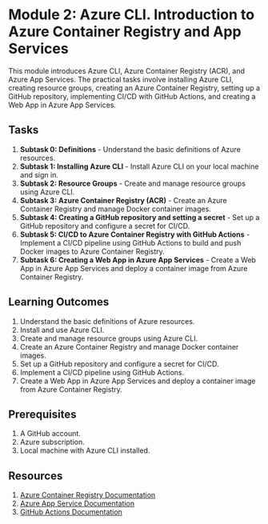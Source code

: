 # Module 2: Azure CLI. Introduction to Azure Container Registry and App Services

This module introduces Azure CLI, Azure Container Registry (ACR), and Azure App Services. The practical tasks involve installing Azure CLI, creating resource groups, creating an Azure Container Registry, setting up a GitHub repository, implementing CI/CD with GitHub Actions, and creating a Web App in Azure App Services.

## Tasks

1. **Subtask 0: Definitions** - Understand the basic definitions of Azure resources.
2. **Subtask 1: Installing Azure CLI** - Install Azure CLI on your local machine and sign in.
3. **Subtask 2: Resource Groups** - Create and manage resource groups using Azure CLI.
4. **Subtask 3: Azure Container Registry (ACR)** - Create an Azure Container Registry and manage Docker container images.
5. **Subtask 4: Creating a GitHub repository and setting a secret** - Set up a GitHub repository and configure a secret for CI/CD.
6. **Subtask 5: CI/CD to Azure Container Registry with GitHub Actions** - Implement a CI/CD pipeline using GitHub Actions to build and push Docker images to Azure Container Registry.
7. **Subtask 6: Creating a Web App in Azure App Services** - Create a Web App in Azure App Services and deploy a container image from Azure Container Registry.

## Learning Outcomes

1. Understand the basic definitions of Azure resources.
2. Install and use Azure CLI.
3. Create and manage resource groups using Azure CLI.
4. Create an Azure Container Registry and manage Docker container images.
5. Set up a GitHub repository and configure a secret for CI/CD.
6. Implement a CI/CD pipeline using GitHub Actions.
7. Create a Web App in Azure App Services and deploy a container image from Azure Container Registry.

## Prerequisites

1. A GitHub account.
2. Azure subscription.
3. Local machine with Azure CLI installed.

## Resources

1. [Azure Container Registry Documentation](https://docs.microsoft.com/en-us/azure/container-registry/)
2. [Azure App Service Documentation](https://docs.microsoft.com/en-us/azure/app-service/)
3. [GitHub Actions Documentation](https://docs.github.com/en/actions)
